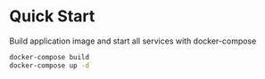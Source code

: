 # Quick Start

Build application image and start all services with docker-compose
```bash
docker-compose build
docker-compose up -d
```